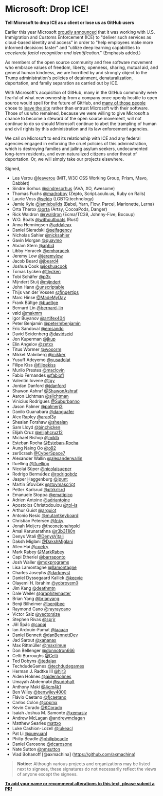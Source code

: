 # Microsoft: Drop ICE!
**Tell Microsoft to drop ICE as a client or lose us as GitHub users**

Earlier this year Microsoft [proudly announced](https://blogs.msdn.microsoft.com/azuregov/2018/01/24/federal-agencies-continue-to-advance-capabilities-with-azure-government/) that it was working with U.S. Immigration and Customs Enforcement (ICE) to "deliver such services as cloud-based identity and access" in order to "help employees make more informed decisions faster" and "utilize deep learning capabilities to *accelerate facial recognition and identification*." (Emphasis added.)

As members of the open source community and free software movement who embrace values of freedom, liberty, openness, sharing, mutual aid, and general human kindness, we are horrified by and strongly object to the Trump administration's policies of detainment, denaturalization, deportation, and family separation as carried out by ICE.

With Microsoft's acquisition of GitHub, many in the GitHub community were fearful of what new ownership from a company once openly hostile to open source would spell for the future of GitHub, and [many of those people](https://www.bleepingcomputer.com/news/technology/gitlab-sees-huge-traffic-spike-after-news-of-microsoft-buying-github/) chose to [leave the site](https://docs.gitlab.com/ee/user/project/import/github.html) rather than entrust Microsoft with their software. Those of us who remained, because we were willing to give Microsoft a chance to become a steward of the open source movement, will not continue to do so should Microsoft continue to abet the trampling of human and civil rights by this administration and its law enforcement agencies.

We call on Microsoft to end its relationship with ICE and any federal agencies engaged in enforcing the cruel policies of this administration, which is destroying families and jailing asylum seekers, undocumented long-term residents, and even naturalized citizens under threat of deportation. Or, we will simply take our projects elsewhere.

Signed,

-  Lea Verou [@leaverou](https://github.com/leaverou) (MIT, W3C CSS Working Group, Prism, Mavo, Dabblet)
-  Sindre Sorhus [@sindresorhus](https://github.com/sindresorhus) (AVA, XO, Awesome)
-  Thomas Fuchs [@madrobby](https://github.com/madrobby) (Zepto, Script.aculo.us, Ruby on Rails)
-  Laurie Voss [@seldo](https://github.com/seldo) (LGBTQ.technology)
-  Jamie Kyle [@jamiebuilds](https://github.com/jamiebuilds) (Babel, Yarn, Flow, Parcel, Marionette, Lerna)
-  Orta Therox [@orta](https://github.com/orta) (Artsy, CocoaPods, Danger)
-  Rick Waldron [@rwaldron](https://github.com/rwaldron) (Ecma/TC39, Johnny-Five, Bocoup)
-  W.O. Boats [@withoutboats](https://github.com/withoutboats) (Rust)
-  Anna Henningsen [@addaleax](https://github.com/addaleax)
-  Daniel Sieradski [@selfagency](https://github.com/selfagency)
-  Nicholas Sahler [@nicksahler](https://github.com/nicksahler)
-  Gavin Morgan [@quavmo](https://github.com/quavmo)
-  Abram Stern [@aphid](https://github.com/aphid)
-  Libby Horacek [@emhoracek](https://github.com/emhoracek)
-  Jeremy Low [@jeremylow](https://github.com/jeremylow)
-  Jacob Beard [@jbeard4](https://github.com/jbeard4)
-  Joshua Cook [@joshuacook](https://github.com/joshuacook)
-  Tomas Lycken [@tlycken](https://github.com/tlycken)
-  Tobi Schäfer [@p3k](https://github.com/p3k)
-  Mijndert Stuij [@mijndert](https://github.com/mijndert)
-  John Hann [@unscriptable](https://github.com/unscriptable)
-  Thijs van der Vossen [@fingertips](https://github.com/Fingertips)
-  Marc Hinse [@MadeMyDay](https://github.com/MadeMyDay)
-  Frank Bültge [@bueltge](https://github.com/bueltge)
-  Bernard Lin [@bernard-lin](https://github.com/bernard-lin)
-  vøid [@makmm](https://github.com/makmm)
-  Igor Buyanov [@artifex404](https://github.com/artifex404)
-  Peter Benjamin [@petermbenjamin](https://github.com/petermbenjamin)
-  Eric Sandoval [@emsando](https://github.com/emsando)
-  David Seidenberg [@davidseid](https://github.com/davidseid)
-  Jon Kuperman [@jkup](https://github.com/jkup)
-  Elin Angelov [@zetxx](https://github.com/zetxx)
-  Titus Wormer [@wooorm](https://github.com/wooorm)
-  Mikkel Malmberg [@mikker](https://github.com/mikker)
-  Yusuff Adeyemo [@yusadolat](https://github.com/yusadolat)
-  Filipe Kiss [@filipekiss](https://github.com/filipekiss)
-  Murilo Prestes [@maclovin](https://github.com/maclovin)
-  Fabio Fernandes [@fabiofl](https://github.com/fabiofl)
-  Valentin Iovene [@tgy](https://github.com/tgy)
-  Jordan Danford [@jdanford](https://github.com/jdanford)
-  Shawon Ashraf [@ShawonAshraf](https://github.com/ShawonAshraf)
-  Aaron Lichtman [@alichtman](https://github.com/alichtman)
-  Vinicius Rodrigues [@Suburbanno](https://github.com/Suburbanno)
-  Jason Palmer [@palmerj3](https://github.com/palmerj3)
-  Danilo Guanabara [@danguafer](https://github.com/danguafer)
-  Alex Rapley [@arapl3y](https://github.com/arapl3y)
-  Shealan Forshaw [@shealan](https://github.com/shealan)
-  Sam Lloyd [@binchicken](https://github.com/binchicken)
-  Elijah Cruz [@elijahcruz12](https://github.com/elijahcruz12)
-  Michael Bishop [@miklb](https://github.com/miklb)
-  Esteban Rocha [@Esteban-Rocha](https://github.com/Esteban-Rocha)
-  Aung Naing Oo [@o92](https://github.com/o92)
-  zer0crash [@CyberSpace7](https://github.com/CyberSpace7)
-  Alexander Wallin [@alexanderwallin](https://github.com/alexanderwallin)
-  lfuelling [@lfuelling](https://github.com/lfuelling)
-  Nicolai Süper [@nicolaisueper](https://github.com/nicolaisueper)
-  Rodrigo Bermúdez [@rodrigobdz](https://github.com/rodrigobdz)
-  Jasper Haggenburg [@jpunt](https://github.com/Jpunt)
-  Martin Šťovíček [@stovmascript](https://github.com/stovmascript)
-  Petter Karlsrud [@ptrkrlsrd](https://github.com/ptrkrlsrd)
-  Emanuele Stoppa [@ematipico](https://github.com/ematipico)
-  Adrien Antoine [@adriantoine](https://github.com/adriantoine)
-  Apostolos Christodoulou [@tol-is](https://github.com/tol-is)
-  Arthur Guiot [@arguiot](https://github.com/arguiot)
-  Antonio Nesic [@mutantkeyboard](https://github.com/mutantkeyboard) 
-  Christian Petersen [@fnky](https://github.com/fnky)
-  Jonah Meijers [@theonejonahgold](https://github.com/theonejonahgold)
-  Amal Karunarathna [@r3b311i0n](https://github.com/r3b311i0n)
-  Denys Vitali [@DenysVitali](https://github.com/denysvitali)
-  Daksh Miglani [@DakshMiglani](https://github.com/DakshMiglani)
-  Allen Hai [@coetry](https://github.com/coetry)
-  Mark Rabey [@MarkRabey](https://github.com/MarkRabey)
-  Capi Etheriel [@barraponto](https://github.com/barraponto)
-  Josh Waller [@mdxprograms](https://github.com/mdxprograms)
-  Lisa Lamontagne [@llamontagne](https://github.com/llamontagne)
-  Charles Josephs [@darkmyst](https://github.com/darkmyst)
-  Daniel Dyssegaard Kallick [@keevie](https://github.com/keevie)
-  Olayemi H. Ibrahim [@yobroyem0](https://github.com/yobroyem0)
-  Jim Kang [@deathmtn](https://github.com/jimkang)
-  Dale Weiler [@graphitemaster](https://github.com/graphitemaster)
-  Brian Yang [@brianyang](https://github.com/brianyang)
-  Benji Bilheimer [@benjibee](https://github.com/benjibee)
-  Raymond Cano [@rayraycano](https://github.com/rayraycano)
-  Victor Saiz [@vectorsize](https://github.com/vectorsize)
-  Stephen Rivas [@sprjr](https://github.com/sprjr)
-  Jiří Špác [@capaj](https://github.com/capaj)
-  Ian Ardouin-Fumat [@iaaaan](https://github.com/iaaaan)
-  Daniel Bennett [@danBennettDev](https://github.com/danbennettdev)
-  Jad Sarout [@xananax](https://github.com/Xananax/)
-  Max Rittmüller [@maxrimue](https://github.com/maxrimue)
-  Don Bellenger [@donnotron666](https://github.com/donnotron666)
-  Celti Burroughs [@Celti](https://github.com/Celti)
-  Ted Dobyns [@tedajax](https://github.com/tedajax)
-  TechdudeGames [@techdudegames](https://github.com/techdudegames)
-  Herman J. Radtke III [@hjr3](https://github.com/hjr3)
-  Aiden Holmes [@aidenholmes](https://github.com/aidenholmes)
-  Umayah Abdennabi [@sudohalt](https://github.com/sudohalt)
-  Anthony Maki [@4cm4k1](https://github.com/4cm4k1)
-  Ben Wiley [@benwiley4000](https://github.com/benwiley4000)
-  Flávio Caetano [@fjcaetano](https://github.com/fjcaetano)
-  Carlos Colón [@cppmx](https://github.com/cppmx)
-  Kevin Corado [@KCorado](https://github.com/KCorado)
-  Isaiah Joshua M. Samonte [@xemasiv](https://github.com/xemasiv)
-  Andrew McLagan [@andrewmclagan](https://github.com/andrewmclagan)
-  Matthew Searles [mattxo](https://github.com/mattxo)
-  Luke Cashion-Lozell [@lukeacl](https://github.com/lukeacl)
-  Pat Li [@xueyuanl](https://github.com/xueyuanl)
-  Philip Beadle [@philipbeadle](https://github.com/philipbeadle)
-  Daniel Carosone [@dcarosone](https://github.com/dcarosone)
-  Nate Sutton [@nmsutton](https://github.com/nmsutton)
-  Vlad Bohanoff [@axmachina] (https://github.com/axmachina)

> **Notice:** Although various projects and organizations may be listed next to signees, these signatures do not necessarily reflect the views of anyone except the signees.

**[To add your name or recommend alterations to this text, please submit a PR!](https://github.com/selfagency/microsoft-drop-ice/edit/master/README.md)**
